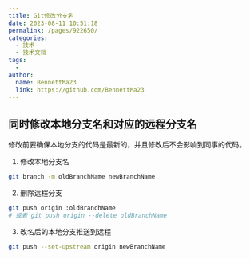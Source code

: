 ```yaml
---
title: Git修改分支名
date: 2023-08-11 10:51:18
permalink: /pages/922650/
categories:
  - 技术
  - 技术文档
tags:
  -
author:
  name: BennettMa23
  link: https://github.com/BennettMa23
---
```


## 同时修改本地分支名和对应的远程分支名

修改前要确保本地分支的代码是最新的，并且修改后不会影响到同事的代码。

1. 修改本地分支名
```sh
git branch -m oldBranchName newBranchName
```

2. 删除远程分支
```sh
git push origin :oldBranchName
# 或者 git push origin --delete oldBranchName
```

3. 改名后的本地分支推送到远程

```sh
git push --set-upstream origin newBranchName
```
